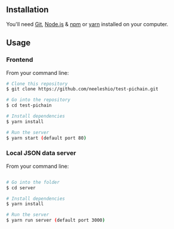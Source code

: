 ## Installation

You'll need [Git](https://git-scm.com), [Node.js](https://nodejs.org/en/download/) & [npm](http://npmjs.com) or [yarn](https://classic.yarnpkg.com/en/docs/install/#windows-stable) installed on your computer.

## Usage
### Frontend

From your command line:

```bash
# Clone this repository
$ git clone https://github.com/neeleshio/test-pichain.git

# Go into the repository
$ cd test-pichain

# Install dependencies
$ yarn install

# Run the server
$ yarn start (default port 80)
```

### Local JSON data server

From your command line:

```bash

# Go into the folder
$ cd server

# Install dependencies
$ yarn install

# Run the server
$ yarn run server (default port 3000)
```
